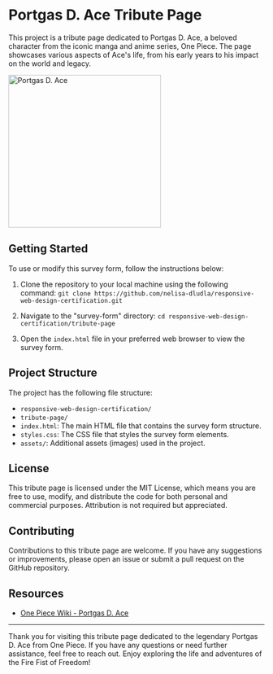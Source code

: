 # Portgas D. Ace Tribute Page

This project is a tribute page dedicated to Portgas D. Ace, a beloved character from the iconic manga and anime series, One Piece. The page showcases various aspects of Ace's life, from his early years to his impact on the world and legacy.

<img src="ace-tribute-page/assets/ace4-bw.jpeg" alt="Portgas D. Ace" width="300">

## Getting Started

To use or modify this survey form, follow the instructions below:

1. Clone the repository to your local machine using the following command: `git clone https://github.com/nelisa-dludla/responsive-web-design-certification.git`

2. Navigate to the "survey-form" directory: `cd responsive-web-design-certification/tribute-page`

3. Open the `index.html` file in your preferred web browser to view the survey form.

## Project Structure

The project has the following file structure:

- `responsive-web-design-certification/`
- `tribute-page/`
- `index.html`: The main HTML file that contains the survey form structure.
- `styles.css`: The CSS file that styles the survey form elements.
- `assets/`: Additional assets (images) used in the project.

## License

This tribute page is licensed under the MIT License, which means you are free to use, modify, and distribute the code for both personal and commercial purposes. Attribution is not required but appreciated.

## Contributing

Contributions to this tribute page are welcome. If you have any suggestions or improvements, please open an issue or submit a pull request on the GitHub repository.

## Resources

- [One Piece Wiki - Portgas D. Ace](https://onepiece.fandom.com/wiki/Portgas_D._Ace)

---

Thank you for visiting this tribute page dedicated to the legendary Portgas D. Ace from One Piece. If you have any questions or need further assistance, feel free to reach out. Enjoy exploring the life and adventures of the Fire Fist of Freedom!

